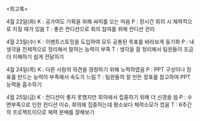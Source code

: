 <회고록>

4월 22일(화)
K : 공가여도 기획을 위해 싸피를 오는 마음
P : 장시간 회의 시 체력적으로 지칠 때가 있음
T : 좋은 컨디션으로 회의 참여를 위해 컨디션 관리

4월 23일(수)
K : 이벤트스토밍을 도입하여 모두 공통된 목표를 바라보게 동기화
P : 내 생각을 전체적으로 정리해서 말하는 능력이 부족
T : 생각을 잘 정리해서 팀원들이 조금 더 이해하기 쉽게 전달하기

4월 24일(목)
K : 다른 사람의 의견을 경청하기 위해 노력하였음
P : PPT 구성이나 장표를 만드는 능력이 부족해서 속도가 느림
T : 팀원들의 잘 만든 장표를 참고하여 PPT 능력을 흡수하기

4월 25일(금)
K : 컨디션이 좋지 못했지만 회의에서 집중하기 위해 더 신경을 씀
P : 수면부족으로 인한 컨디션 이슈, 회의에 집중하는데 평소보다 체력소모가 컸음
T : 6주간의 프로젝트이므로 체력 분배를 잘해보기
